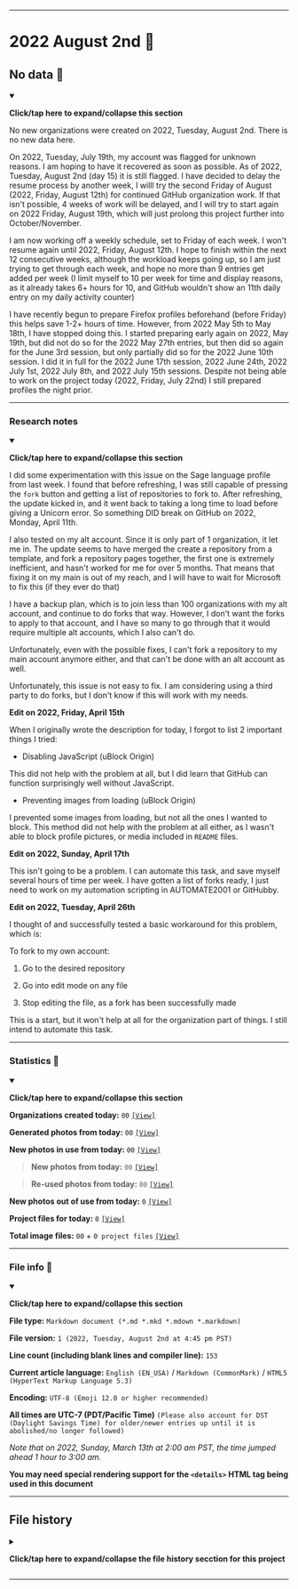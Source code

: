 
***

# 2022 August 2nd 📅

## No data 🚫

<details open><summary><p lang="en"><b>Click/tap here to expand/collapse this section</b></p></summary>

No new organizations were created on 2022, Tuesday, August 2nd. There is no new data here.

On 2022, Tuesday, July 19th, my account was flagged for unknown reasons. I am hoping to have it recovered as soon as possible. As of 2022, Tuesday, August 2nd (day 15) it is still flagged. I have decided to delay the resume process by another week, I willl try the second Friday of August (2022, Friday, August 12th) for continued GitHub organization work. If that isn't possible, 4 weeks of work will be delayed, and I will try to start again on 2022 Friday, August 19th, which will just prolong this project further into October/November.
 
 <!-- I do not plan on creating any new organizations until I get more caught up, and have at least 6 hours of free time on any day (most likely, I will resume next Friday, March 4th) !-->

I am now working off a weekly schedule, set to Friday of each week. I won't resume again until 2022, Friday, August 12th. I hope to finish within the next 12 consecutive weeks, although the workload keeps going up, so I am just trying to get through each week, and hope no more than 9 entries get added per week (I limit myself to 10 per week for time and display reasons, as it already takes 6+ hours for 10, and GitHub wouldn't show an 11th daily entry on my daily activity counter)

I have recently begun to prepare Firefox profiles beforehand (before Friday) this helps save 1-2+ hours of time. However, from 2022 May 5th to May 18th, I have stopped doing this. I started preparing early again on 2022, May 19th, but did not do so for the 2022 May 27th entries, but then did so again for the June 3rd session, but only partially did so for the 2022 June 10th session. I did it in full for the 2022 June 17th session, 2022 June 24th, 2022 July 1st, 2022 July 8th, and 2022 July 15th sessions. Despite not being able to work on the project today (2022, Friday, July 22nd) I still prepared profiles the night prior.

<!-- I will (hopefully) be creating new organizations at some point later this month. At the moment, I have become overloaded, and need to take a break. The list keeps growing faster than I can catch up on it, and it would have taken 3+ more consecutive days of work, which I can't do right now. !-->

<!--
This Friday (2022, July 29th) is going to be different again, as I cannot fork repositories at the moment (all attempts to fork a repository ever since Monday, April 11th have resulted in a Unicorn error) and since I require forking projects to an organization to set it up, one step will have to be skipped again this week if the feature isn't added back by 2022, Friday, July 22nd at 12:00 pm PST. This will result in this weeks organizations being created as blanks. I have already reconfigured my todo list so that it is partially compatible with this change. I am developing a long list of projects to fork, when it gets added back, it is going to take a lot of time to get caught back up. I am hoping to automate it now, instead of wait for it to be added back.
!-->

</details>

---

### Research notes

<details open><summary><p lang="en"><b>Click/tap here to expand/collapse this section</b></p></summary>

I did some experimentation with this issue on the Sage language profile from last week. I found that before refreshing, I was still capable of pressing the `fork` button and getting a list of repositories to fork to. After refreshing, the update kicked in, and it went back to taking a long time to load before giving a Unicorn error. So something DID break on GitHub on 2022, Monday, April 11th.

I also tested on my alt account. Since it is only part of 1 organization, it let me in. The update seems to have merged the create a repository from a template, and fork a repository pages together, the first one is extremely inefficient, and hasn't worked for me for over 5 months. That means that fixing it on my main is out of my reach, and I will have to wait for Microsoft to fix this (if they ever do that)

I have a backup plan, which is to join less than 100 organizations with my alt account, and continue to do forks that way. However, I don't want the forks to apply to that account, and I have so many to go through that it would require multiple alt accounts, which I also can't do.

Unfortunately, even with the possible fixes, I can't fork a repository to my main account anymore either, and that can't be done with an alt account as well.

Unfortunately, this issue is not easy to fix. I am considering using a third party to do forks, but I don't know if this will work with my needs.

**Edit on 2022, Friday, April 15th**

When I originally wrote the description for today, I forgot to list 2 important things I tried:

* Disabling JavaScript (uBlock Origin)

This did not help with the problem at all, but I did learn that GitHub can function surprisingly well without JavaScript.

* Preventing images from loading (uBlock Origin)

I prevented some images from loading, but not all the ones I wanted to block. This method did not help with the problem at all either, as I wasn't able to block profile pictures, or media included in `README` files.

**Edit on 2022, Sunday, April 17th**

This isn't going to be a problem. I can automate this task, and save myself several hours of time per week. I have gotten a list of forks ready, I just need to work on my automation scripting in AUTOMATE2001 or GitHubby.

**Edit on 2022, Tuesday, April 26th**

I thought of and successfully tested a basic workaround for this problem, which is:

To fork to my own account:

1. Go to the desired repository

2. Go into edit mode on any file

3. Stop editing the file, as a fork has been successfully made

This is a start, but it won't help at all for the organization part of things. I still intend to automate this task.

</details>

***

### Statistics 📝

<details open><summary><p lang="en"><b>Click/tap here to expand/collapse this section</b></p></summary>

**Organizations created today:** `00` [`[View]`](/NewOrgs/2022/08_August/README.md#2022-August-2nd)

**Generated photos from today:** `00` [`[View]`](/OrganizationGraphics/ByDate/2022/August/02/Generated/)

**New photos in use from today:** `00` [`[View]`](/OrganizationGraphics/ByDate/2022/August/02/Used/)

> **New photos from today:** `00` [`[View]`](/OrganizationGraphics/ByDate/2022/August/02/Used/)

> **Re-used photos from today:** `00` [`[View]`](/OrganizationGraphics/ByDate/2022/August/02/Used/)

**New photos out of use from today:** `0` [`[View]`](/OrganizationGraphics/ByDate/2022/August/02/Unused/)

**Project files for today:** `0` [`[View]`](/OrganizationGraphics/ByDate/2022/August/02/Unused/Project_Files/)

**Total image files:** `00` + `0 project files` [`[View]`](/OrganizationGraphics/ByDate/2022/August/02/)

<!-- TODO
NTS: If there are no project files for a week, don't remove the counter, just blank it (set it to 0)
!-->

</details>

***

### File info 📜

<details open><summary><p lang="en"><b>Click/tap here to expand/collapse this section</b></p></summary>

**File type:** `Markdown document (*.md *.mkd *.mdown *.markdown)`

**File version:** `1 (2022, Tuesday, August 2nd at 4:45 pm PST)`

**Line count (including blank lines and compiler line):** `153`

**Current article language:** `English (EN_USA)` / `Markdown (CommonMark)` / `HTML5 (HyperText Markup Language 5.3)`

**Encoding:** `UTF-8 (Emoji 12.0 or higher recommended)`

**All times are UTC-7 (PDT/Pacific Time)** `(Please also account for DST (Daylight Savings Time) for older/newer entries up until it is abolished/no longer followed)`

_Note that on 2022, Sunday, March 13th at 2:00 am PST, the time jumped ahead 1 hour to 3:00 am._

**You may need special rendering support for the `<details>` HTML tag being used in this document**

</details>

***

## File history

<details><summary><p lang="en"><b>Click/tap here to expand/collapse the file history secction for this project</b></p></summary>

<details><summary><p lang="en"><b>Version 1 (2022, Tuesday, August 2nd at 4:45 pm PST)</b></p></summary>

**This version was made by:** [`@seanpm2001`](https://github.com/seanpm2001/)

> Changes:

- [x] Started the file
- [x] Added the title section
- [x] Added the `research notes` section
- [x] Added the `statistics` section
- [x] Added the `file info` section
- [x] Added the `file history` section
- [ ] No other changes in version 1

</details>

</details>

***
